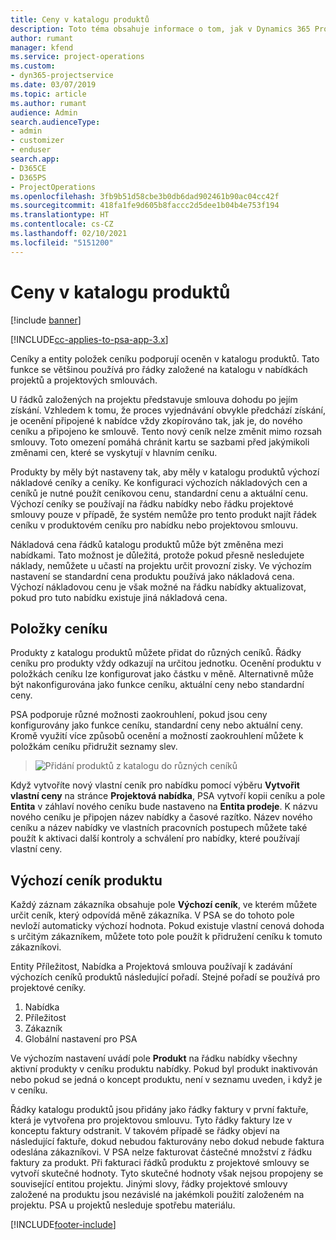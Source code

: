 ```yaml
---
title: Ceny v katalogu produktů
description: Toto téma obsahuje informace o tom, jak v Dynamics 365 Project Service Automation (PSA) fungují ceny v katalogu produktů.
author: rumant
manager: kfend
ms.service: project-operations
ms.custom:
- dyn365-projectservice
ms.date: 03/07/2019
ms.topic: article
ms.author: rumant
audience: Admin
search.audienceType:
- admin
- customizer
- enduser
search.app:
- D365CE
- D365PS
- ProjectOperations
ms.openlocfilehash: 3fb9b51d58cbe3b0db6dad902461b90ac04cc42f
ms.sourcegitcommit: 418fa1fe9d605b8faccc2d5dee1b04b4e753f194
ms.translationtype: HT
ms.contentlocale: cs-CZ
ms.lasthandoff: 02/10/2021
ms.locfileid: "5151200"
---
```

# <a name="product-catalog-pricing"></a>Ceny v katalogu produktů 

[!include [banner](../includes/psa-now-project-operations.md)]

[!INCLUDE[cc-applies-to-psa-app-3.x](../includes/cc-applies-to-psa-app-3x.md)]


Ceníky a entity položek ceníku podporují oceněn v katalogu produktů. Tato funkce se většinou používá pro řádky založené na katalogu v nabídkách projektů a projektových smlouvách.

U řádků založených na projektu představuje smlouva dohodu po jejím získání. Vzhledem k tomu, že proces vyjednávání obvykle předchází získání, je ocenění připojené k nabídce vždy zkopírováno tak, jak je, do nového ceníku a připojeno ke smlouvě. Tento nový ceník nelze změnit mimo rozsah smlouvy. Toto omezení pomáhá chránit kartu se sazbami před jakýmikoli změnami cen, které se vyskytují v hlavním ceníku.

Produkty by měly být nastaveny tak, aby měly v katalogu produktů výchozí nákladové ceníky a ceníky. Ke konfiguraci výchozích nákladových cen a ceníků je nutné použít ceníkovou cenu, standardní cenu a aktuální cenu. Výchozí ceníky se používají na řádku nabídky nebo řádku projektové smlouvy pouze v případě, že systém nemůže pro tento produkt najít řádek ceníku v produktovém ceníku pro nabídku nebo projektovou smlouvu.

Nákladová cena řádků katalogu produktů může být změněna mezi nabídkami. Tato možnost je důležitá, protože pokud přesně nesledujete náklady, nemůžete u učastí na projektu určit provozní zisky. Ve výchozím nastavení se standardní cena produktu používá jako nákladová cena. Výchozí nákladovou cenu je však možné na řádku nabídky aktualizovat, pokud pro tuto nabídku existuje jiná nákladová cena.

## <a name="price-list-items"></a>Položky ceníku

Produkty z katalogu produktů můžete přidat do různých ceníků. Řádky ceníku pro produkty vždy odkazují na určitou jednotku. Ocenění produktu v položkách ceníku lze konfigurovat jako částku v měně. Alternativně může být nakonfigurována jako funkce ceníku, aktuální ceny nebo standardní ceny.

PSA podporuje různé možnosti zaokrouhlení, pokud jsou ceny konfigurovány jako funkce ceníku, standardní ceny nebo aktuální ceny. Kromě využití více způsobů ocenění a možností zaokrouhlení můžete k položkám ceníku přidružit seznamy slev. 

> ![Přidání produktů z katalogu do různých ceníků](media/basic-guide-16.png)

Když vytvoříte nový vlastní ceník pro nabídku pomocí výběru **Vytvořit vlastní ceny** na stránce **Projektová nabídka**, PSA vytvoří kopii ceníku a pole **Entita** v záhlaví nového ceníku bude nastaveno na **Entita prodeje**. K názvu nového ceníku je připojen název nabídky a časové razítko. Název nového ceníku a název nabídky ve vlastních pracovních postupech můžete také použít k aktivaci další kontroly a schválení pro nabídky, které používají vlastní ceny.

 
## <a name="default-product-price-list"></a>Výchozí ceník produktu
Každý záznam zákazníka obsahuje pole **Výchozí ceník**, ve kterém můžete určit ceník, který odpovídá měně zákazníka. V PSA se do tohoto pole nevloží automaticky výchozí hodnota. Pokud existuje vlastní cenová dohoda s určitým zákazníkem, můžete toto pole použít k přidružení ceníku k tomuto zákazníkovi.

Entity Příležitost, Nabídka a Projektová smlouva používají k zadávání výchozích ceníků produktů následující pořadí. Stejné pořadí se používá pro projektové ceníky.

1.  Nabídka
2.  Příležitost
3.  Zákazník
4.  Globální nastavení pro PSA

Ve výchozím nastavení uvádí pole **Produkt** na řádku nabídky všechny aktivní produkty v ceníku produktu nabídky. Pokud byl produkt inaktivován nebo pokud se jedná o koncept produktu, není v seznamu uveden, i když je v ceníku. 

Řádky katalogu produktů jsou přidány jako řádky faktury v první faktuře, která je vytvořena pro projektovou smlouvu. Tyto řádky faktury lze v konceptu faktury odstranit. V takovém případě se řádky objeví na následující faktuře, dokud nebudou fakturovány nebo dokud nebude faktura odeslána zákazníkovi. V PSA nelze fakturovat částečné množství z řádku faktury za produkt. Při fakturaci řádků produktu z projektové smlouvy se vytvoří skutečné hodnoty. Tyto skutečné hodnoty však nejsou propojeny se související entitou projektu. Jinými slovy, řádky projektové smlouvy založené na produktu jsou nezávislé na jakémkoli použití založeném na projektu. PSA u projektů nesleduje spotřebu materiálu.


[!INCLUDE[footer-include](../includes/footer-banner.md)]